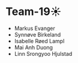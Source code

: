 # Team-19☀
- Markus Evanger
- Synnøve Birkeland
- Isabelle Røed Lampl
- Mai Anh Duong 
- Linn Srongyoo Hjulstad